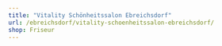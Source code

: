 ```yaml
---
title: "Vitality Schönheitssalon Ebreichsdorf"
url: /ebreichsdorf/vitality-schoenheitssalon-ebreichsdorf/
shop: Friseur
---
```

